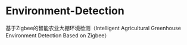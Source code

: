 # Environment-Detection
基于Zigbee的智能农业大棚环境检测（Intelligent Agricultural Greenhouse Environment Detection Based on Zigbee）
